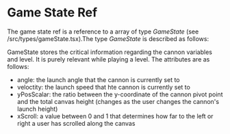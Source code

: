 # Game State Ref

The game state ref is a reference to a array of type *GameState* (see /src/types/gameState.tsx).The type *GameState* is described as follows:

GameState stores the critical information regarding the cannon variables and level. It is purely relevant while playing a level. The attributes are as follows:
- angle: the launch angle that the cannon is currently set to
- veloctity: the launch speed that hte cannon is currently set to
- yPosScalar: the ratio between the y-coordinate of the cannon pivot point and the total canvas height (changes as the user changes the cannon's launch height)
- xScroll: a value between 0 and 1 that determines how far to the left or right a user has scrolled along the canvas